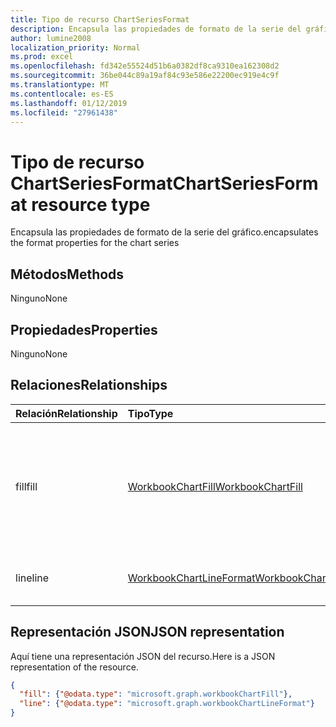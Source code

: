 ```yaml
---
title: Tipo de recurso ChartSeriesFormat
description: Encapsula las propiedades de formato de la serie del gráfico.
author: lumine2008
localization_priority: Normal
ms.prod: excel
ms.openlocfilehash: fd342e55524d51b6a0382df8ca9310ea162308d2
ms.sourcegitcommit: 36be044c89a19af84c93e586e22200ec919e4c9f
ms.translationtype: MT
ms.contentlocale: es-ES
ms.lasthandoff: 01/12/2019
ms.locfileid: "27961438"
---
```

# <a name="chartseriesformat-resource-type"></a><span data-ttu-id="1121e-103">Tipo de recurso ChartSeriesFormat</span><span class="sxs-lookup"><span data-stu-id="1121e-103">ChartSeriesFormat resource type</span></span>

<span data-ttu-id="1121e-104">Encapsula las propiedades de formato de la serie del gráfico.</span><span class="sxs-lookup"><span data-stu-id="1121e-104">encapsulates the format properties for the chart series</span></span>


## <a name="methods"></a><span data-ttu-id="1121e-105">Métodos</span><span class="sxs-lookup"><span data-stu-id="1121e-105">Methods</span></span>
<span data-ttu-id="1121e-106">Ninguno</span><span class="sxs-lookup"><span data-stu-id="1121e-106">None</span></span>

## <a name="properties"></a><span data-ttu-id="1121e-107">Propiedades</span><span class="sxs-lookup"><span data-stu-id="1121e-107">Properties</span></span>
<span data-ttu-id="1121e-108">Ninguno</span><span class="sxs-lookup"><span data-stu-id="1121e-108">None</span></span>

## <a name="relationships"></a><span data-ttu-id="1121e-109">Relaciones</span><span class="sxs-lookup"><span data-stu-id="1121e-109">Relationships</span></span>
| <span data-ttu-id="1121e-110">Relación</span><span class="sxs-lookup"><span data-stu-id="1121e-110">Relationship</span></span> | <span data-ttu-id="1121e-111">Tipo</span><span class="sxs-lookup"><span data-stu-id="1121e-111">Type</span></span>   |<span data-ttu-id="1121e-112">Descripción</span><span class="sxs-lookup"><span data-stu-id="1121e-112">Description</span></span>|
|:---------------|:--------|:----------|
|<span data-ttu-id="1121e-113">fill</span><span class="sxs-lookup"><span data-stu-id="1121e-113">fill</span></span>|[<span data-ttu-id="1121e-114">WorkbookChartFill</span><span class="sxs-lookup"><span data-stu-id="1121e-114">WorkbookChartFill</span></span>](chartfill.md)|<span data-ttu-id="1121e-p101">Representa el formato de relleno de una serie del gráfico, que incluye información del formato de fondo. Solo lectura.</span><span class="sxs-lookup"><span data-stu-id="1121e-p101">Represents the fill format of a chart series, which includes background formating information. Read-only.</span></span>|
|<span data-ttu-id="1121e-117">line</span><span class="sxs-lookup"><span data-stu-id="1121e-117">line</span></span>|[<span data-ttu-id="1121e-118">WorkbookChartLineFormat</span><span class="sxs-lookup"><span data-stu-id="1121e-118">WorkbookChartLineFormat</span></span>](chartlineformat.md)|<span data-ttu-id="1121e-p102">Representa el formato de línea. Solo lectura.</span><span class="sxs-lookup"><span data-stu-id="1121e-p102">Represents line formatting. Read-only.</span></span>|


## <a name="json-representation"></a><span data-ttu-id="1121e-121">Representación JSON</span><span class="sxs-lookup"><span data-stu-id="1121e-121">JSON representation</span></span>

<span data-ttu-id="1121e-122">Aquí tiene una representación JSON del recurso.</span><span class="sxs-lookup"><span data-stu-id="1121e-122">Here is a JSON representation of the resource.</span></span>

<!--{
  "blockType": "resource",
  "optionalProperties": [],
  "baseType": "microsoft.graph.entity",
  "@odata.type": "microsoft.graph.workbookChartSeriesFormat"
}-->

```json
{
  "fill": {"@odata.type": "microsoft.graph.workbookChartFill"},
  "line": {"@odata.type": "microsoft.graph.workbookChartLineFormat"}
}
```


<!-- uuid: 8fcb5dbc-d5aa-4681-8e31-b001d5168d79
2015-10-25 14:57:30 UTC -->
<!-- {
  "type": "#page.annotation",
  "description": "ChartSeriesFormat resource",
  "keywords": "",
  "section": "documentation",
  "tocPath": ""
}-->
